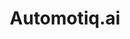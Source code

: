 ---
layout: page
title: Automotiq.ai
description: Real-time fleet vehicle maintenance with AI.
img: assets/img/projects/automotiq/automotiq.jpg
importance: 1
category: the big stuff
redirect: https://automotiq.ai/
---